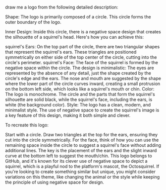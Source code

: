 draw me a logo from the following detailed description:

Shape: The logo is primarily composed of a circle. This circle forms the outer boundary of the logo.

Inner Design: Inside this circle, there is a negative space design that creates the silhouette of a squirrel's head. Here's how you can achieve this:

squirrel's Ears: On the top part of the circle, there are two triangular shapes that represent the squirrel's ears. These triangles are positioned symmetrically on either side of the top center of the circle, cutting into the circle's perimeter.
squirrel's Face: The face of the squirrel is formed by the negative space within the circle. The design is minimalistic:
The eyes are represented by the absence of any detail, just the shape created by the circle's edge and the ears.
The nose and mouth are suggested by the shape where the lower part of the circle curves inward, creating a small protrusion on the bottom left side, which looks like a squirrel's mouth or chin.
Color: The logo is monochrome. The circle and the parts that form the squirrel's silhouette are solid black, while the squirrel's face, including the ears, is white (the background color).
Style: The logo has a clean, modern, and minimalist style. The use of negative space to create the squirrel's image is a key feature of this design, making it both simple and clever.

To recreate this logo:

Start with a circle.
Draw two triangles at the top for the ears, ensuring they cut into the circle symmetrically.
For the face, think of how you can use the remaining space inside the circle to suggest a squirrel's face without adding additional lines. The key is the placement of the ears and the slight inward curve at the bottom left to suggest the mouth/chin.
This logo belongs to GitHub, and it's known for its clever use of negative space to depict a squirrel, which is a playful nod to the platform's mascot, the Octosquirrel. If you're looking to create something similar but unique, you might consider variations on this theme, like changing the animal or the style while keeping the principle of using negative space for design.